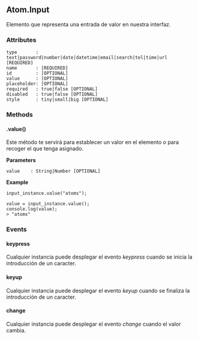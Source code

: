 ## Atom.Input
Elemento que representa una entrada de valor en nuestra interfaz.

### Attributes

```
type       : text|password|number|date|datetime|email|search|tel|time|url [REQUIRED]
name       : [REQUIRED]
id         : [OPTIONAL]
value      : [OPTIONAL]
placeholder: [OPTIONAL]
required   : true|false [OPTIONAL]
disabled   : true|false [OPTIONAL]
style      : tiny|small|big [OPTIONAL]
```

### Methods

#### .value()
Este método te servirá para establecer un valor en el elemento o para recoger el que tenga asignado.

**Parameters**

```
value    : String|Number [OPTIONAL]
```
**Example**

```
input_instance.value("atoms");

value = input_instance.value();
console.log(value);
> "atoms"
```

### Events

#### keypress
Cualquier instancia puede desplegar el evento *keypress* cuando se inicia la introducción de un caracter.

#### keyup
Cualquier instancia puede desplegar el evento *keyup* cuando se finaliza la introducción de un caracter.

#### change
Cualquier instancia puede desplegar el evento *change* cuando el valor cambia.